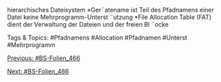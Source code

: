 hierarchisches Dateisystem
⋄Ger¨atename ist Teil des Pfadnamens einer Datei
keine Mehrprogramm-Unterst ¨utzung
•File Allocation Table (FAT)
dient der Verwaltung der Dateien und der freien Bl ¨ocke

   Tags & Topics:
   #Pfadnamens
   #Allocation
   #Pfadnamen
   #Unterst
   #Mehrprogramm

[Previous: #BS-Folien_466](BS-Folien_466.md)

[Next: #BS-Folien_466](BS-Folien_466.md)